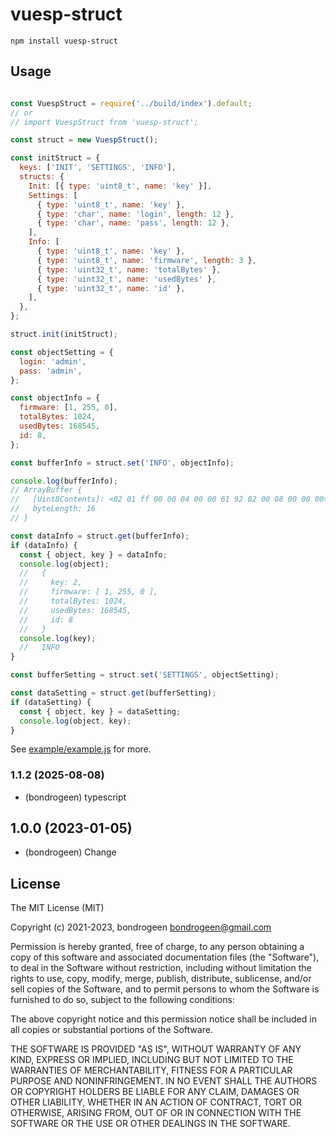 # vuesp-struct

```
npm install vuesp-struct
```

## Usage

```js

const VuespStruct = require('../build/index').default;
// or
// import VuespStruct from 'vuesp-struct';

const struct = new VuespStruct();

const initStruct = {
  keys: ['INIT', 'SETTINGS', 'INFO'],
  structs: {
    Init: [{ type: 'uint8_t', name: 'key' }],
    Settings: [
      { type: 'uint8_t', name: 'key' },
      { type: 'char', name: 'login', length: 12 },
      { type: 'char', name: 'pass', length: 12 },
    ],
    Info: [
      { type: 'uint8_t', name: 'key' },
      { type: 'uint8_t', name: 'firmware', length: 3 },
      { type: 'uint32_t', name: 'totalBytes' },
      { type: 'uint32_t', name: 'usedBytes' },
      { type: 'uint32_t', name: 'id' },
    ],
  },
};

struct.init(initStruct);

const objectSetting = {
  login: 'admin',
  pass: 'admin',
};

const objectInfo = {
  firmware: [1, 255, 0],
  totalBytes: 1024,
  usedBytes: 168545,
  id: 8,
};

const bufferInfo = struct.set('INFO', objectInfo);

console.log(bufferInfo);
// ArrayBuffer {
//   [Uint8Contents]: <02 01 ff 00 00 04 00 00 61 92 02 00 08 00 00 00>,
//   byteLength: 16
// }

const dataInfo = struct.get(bufferInfo);
if (dataInfo) {
  const { object, key } = dataInfo;
  console.log(object);
  //   {
  //     key: 2,
  //     firmware: [ 1, 255, 0 ],
  //     totalBytes: 1024,
  //     usedBytes: 168545,
  //     id: 8
  //   }
  console.log(key);
  //   INFO
}

const bufferSetting = struct.set('SETTINGS', objectSetting);

const dataSetting = struct.get(bufferSetting);
if (dataSetting) {
  const { object, key } = dataSetting;
  console.log(object, key);
}

```

See [example/example.js](example/example.js) for more.

### 1.1.2 (2025-08-08)

- (bondrogeen) typescript

## 1.0.0 (2023-01-05)

- (bondrogeen) Change

## License

The MIT License (MIT)

Copyright (c) 2021-2023, bondrogeen <bondrogeen@gmail.com>

Permission is hereby granted, free of charge, to any person obtaining a copy
of this software and associated documentation files (the "Software"), to deal
in the Software without restriction, including without limitation the rights
to use, copy, modify, merge, publish, distribute, sublicense, and/or sell
copies of the Software, and to permit persons to whom the Software is
furnished to do so, subject to the following conditions:

The above copyright notice and this permission notice shall be included in
all copies or substantial portions of the Software.

THE SOFTWARE IS PROVIDED "AS IS", WITHOUT WARRANTY OF ANY KIND, EXPRESS OR
IMPLIED, INCLUDING BUT NOT LIMITED TO THE WARRANTIES OF MERCHANTABILITY,
FITNESS FOR A PARTICULAR PURPOSE AND NONINFRINGEMENT. IN NO EVENT SHALL THE
AUTHORS OR COPYRIGHT HOLDERS BE LIABLE FOR ANY CLAIM, DAMAGES OR OTHER
LIABILITY, WHETHER IN AN ACTION OF CONTRACT, TORT OR OTHERWISE, ARISING FROM,
OUT OF OR IN CONNECTION WITH THE SOFTWARE OR THE USE OR OTHER DEALINGS IN
THE SOFTWARE.
